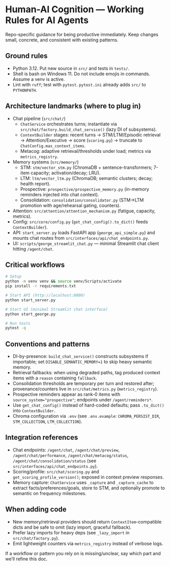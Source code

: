 # Human-AI Cognition — Working Rules for AI Agents

Repo-specific guidance for being productive immediately. Keep changes small, concrete, and consistent with existing patterns.

## Ground rules
- Python 3.12. Put new source in `src/` and tests in `tests/`.
- Shell is bash on Windows 11. Do not include emojis in commands. Assume a venv is active.
- Lint with `ruff`; test with `pytest`. `pytest.ini` already adds `src/` to `PYTHONPATH`.

## Architecture landmarks (where to plug in)
- Chat pipeline (`src/chat/`)
  - `ChatService` orchestrates turns; instantiate via `src/chat/factory.build_chat_service()` (lazy DI of subsystems).
  - `ContextBuilder` stages: recent turns → STM/LTM/Episodic retrieval → Attention/Executive → score (`scoring.py`) → truncate to `ChatConfig.max_context_items`.
  - Metacog: adaptive retrieval/thresholds under load; metrics via `metrics_registry`.
- Memory systems (`src/memory/`)
  - STM: `stm/vector_stm.py` (ChromaDB + sentence-transformers; 7-item capacity; activation/decay; LRU).
  - LTM: `ltm/vector_ltm.py` (ChromaDB; semantic clusters; decay; health report).
  - Prospective: `prospective/prospective_memory.py` (in-memory reminders injected into chat context).
  - Consolidation: `consolidation/consolidator.py` (STM→LTM promotion with age/rehearsal gating, counters).
- Attention: `src/attention/attention_mechanism.py` (fatigue, capacity, metrics).
- Config: `src/core/config.py` (`get_chat_config().to_dict()` feeds `ContextBuilder`).
- API: `start_server.py` loads FastAPI app (`george_api_simple.py`) and mounts chat routes from `src/interfaces/api/chat_endpoints.py`.
- UI: `scripts/george_streamlit_chat.py` — minimal Streamlit chat client hitting `/agent/chat`.

## Critical workflows
```bash
# Setup
python -m venv venv && source venv/Scripts/activate
pip install -r requirements.txt

# Start API (http://localhost:8000)
python start_server.py

# Start UI (minimal Streamlit chat interface)
python start_george.py

# Run tests
pytest -q
```

## Conventions and patterns
- DI-by-presence: `build_chat_service()` constructs subsystems if importable; set `DISABLE_SEMANTIC_MEMORY=1` to skip heavy semantic memory.
- Retrieval fallbacks: when using degraded paths, tag produced context items with a `reason` containing `fallback`.
- Consolidation thresholds are temporary per turn and restored after; provenance/counters live in `src/chat/metrics.py` (`metrics_registry`).
- Prospective reminders appear as rank-0 items with `source_system="prospective"`; endpoints under `/agent/reminders*`.
- Use `get_chat_config()` instead of hard-coded defaults; pass `.to_dict()` into `ContextBuilder`.
- Chroma configuration via `.env` (see `.env.example`: `CHROMA_PERSIST_DIR`, `STM_COLLECTION`, `LTM_COLLECTION`).

## Integration references
- Chat endpoints: `/agent/chat`, `/agent/chat/preview`, `/agent/chat/performance`, `/agent/chat/metacog/status`, `/agent/chat/consolidation/status` (see `src/interfaces/api/chat_endpoints.py`).
- Scoring/profile: `src/chat/scoring.py` and `get_scoring_profile_version()`; exposed in context preview responses.
- Memory capture: `ChatService` uses `_capture` and `_capture_cache` to extract facts/preferences/goals, store to STM, and optionally promote to semantic on frequency milestones.

## When adding code
- New memory/retrieval providers should return `ContextItem`-compatible dicts and be safe to omit (lazy import, graceful fallback).
- Prefer lazy imports for heavy deps (see `_lazy_import` in `src/chat/factory.py`).
- Emit lightweight counters via `metrics_registry` instead of verbose logs.

If a workflow or pattern you rely on is missing/unclear, say which part and we’ll refine this doc.